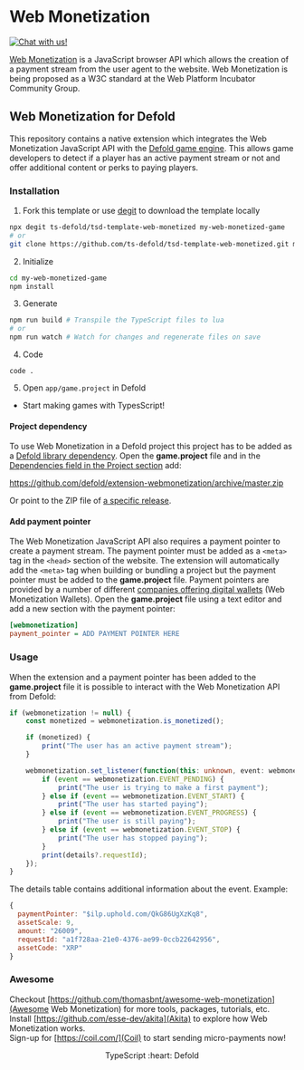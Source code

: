# Web Monetization
<a href="https://discord.gg/eukcq5m"><img alt="Chat with us!" src="https://img.shields.io/discord/766898804896038942.svg?colorB=7581dc&logo=discord&logoColor=white"></a>

[Web Monetization](https://webmonetization.org/) is a JavaScript browser API which allows the creation of a payment stream from the user agent to the website. Web Monetization is being proposed as a W3C standard at the Web Platform Incubator Community Group.


## Web Monetization for Defold

This repository contains a native extension which integrates the Web Monetization JavaScript API with the [Defold game engine](https://www.defold.com). This allows game developers to detect if a player has an active payment stream or not and offer additional content or perks to paying players.


### Installation
1. Fork this template or use [degit](https://www.npmjs.com/package/degit) to download the template locally
```bash
npx degit ts-defold/tsd-template-web-monetized my-web-monetized-game
# or
git clone https://github.com/ts-defold/tsd-template-web-monetized.git my-web-monetized-game
```

2. Initialize
```bash
cd my-web-monetized-game
npm install
```

3. Generate
```bash
npm run build # Transpile the TypeScript files to lua
# or
npm run watch # Watch for changes and regenerate files on save
```

4. Code
```
code .
```

5. Open `app/game.project` in Defold
- Start making games with TypesScript!

#### Project dependency

To use Web Monetization in a Defold project this project has to be added as a [Defold library dependency](http://www.defold.com/manuals/libraries/). Open the **game.project** file and in the [Dependencies field in the Project section](https://defold.com/manuals/project-settings/#dependencies) add:

https://github.com/defold/extension-webmonetization/archive/master.zip

Or point to the ZIP file of [a specific release](https://github.com/defold/extension-webmonetization/releases).

#### Add payment pointer

The Web Monetization JavaScript API also requires a payment pointer to create a payment stream. The payment pointer must be added as a `<meta>` tag in the `<head>` section of the website. The extension will automatically add the `<meta>` tag when building or bundling a project but the payment pointer must be added to the **game.project** file. Payment pointers are provided by a number of different [companies offering digital wallets](https://webmonetization.org/) (Web Monetization Wallets). Open the **game.project** file using a text editor and add a new section with the payment pointer:

```ini
[webmonetization]
payment_pointer = ADD PAYMENT POINTER HERE
```

### Usage

When the extension and a payment pointer has been added to the **game.project** file it is possible to interact with the Web Monetization API from Defold:

```ts
if (webmonetization != null) {
    const monetized = webmonetization.is_monetized();

    if (monetized) {
        print("The user has an active payment stream");
    }

    webmonetization.set_listener(function(this: unknown, event: webmonetization.Event, details?: webmonetization.EventDetails) {
        if (event == webmonetization.EVENT_PENDING) {
            print("The user is trying to make a first payment");
        } else if (event == webmonetization.EVENT_START) {
            print("The user has started paying");
        } else if (event == webmonetization.EVENT_PROGRESS) {
            print("The user is still paying");
        } else if (event == webmonetization.EVENT_STOP) {
            print("The user has stopped paying");
        }
        print(details?.requestId);
    });
}
```

The details table contains additional information about the event. Example:

```js
{
  paymentPointer: "$ilp.uphold.com/QkG86UgXzKq8",
  assetScale: 9,
  amount: "26009",
  requestId: "a1f728aa-21e0-4376-ae99-0ccb22642956",
  assetCode: "XRP"
}
```

### Awesome
Checkout [https://github.com/thomasbnt/awesome-web-monetization](Awesome Web Monetization) for more tools, packages, tutorials, etc.  
Install [https://github.com/esse-dev/akita](Akita) to explore how Web Monetization works.  
Sign-up for [https://coil.com/](Coil) to start sending micro-payments now!  

<p align="center" class="h4">
  TypeScript :heart: Defold
</p>
